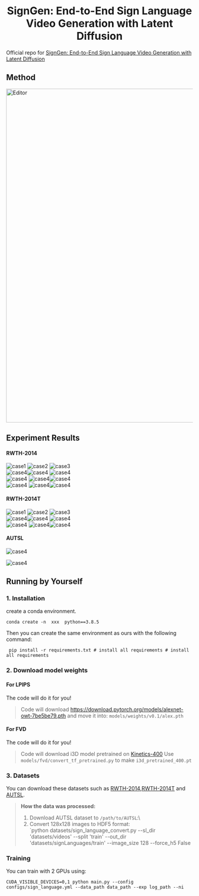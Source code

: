 <h1 align="center"> SignGen: End-to-End Sign Language Video Generation with Latent Diffusion</h1>

Official repo for [SignGen: End-to-End Sign Language Video Generation with Latent Diffusion](https://openreview.net/forum?id=qLuwGkbEAs)



## Method


<img src="pic/framework_10.png" alt="Editor" width="900">





## Experiment Results

#### RWTH-2014

![case1](pic/gif/1.gif "case1") ![case2](pic/gif/2.gif "case2") ![case3](pic/gif/3.gif "case3")  
![case4](pic/gif/4.gif "case4")![case4](pic/gif/5.gif "case4") ![case4](pic/gif/6.gif "case4")  
![case4](pic/gif/10.gif "case4") ![case4](pic/gif/11.gif "case4")![case4](pic/gif/12.gif "case4")   
![case4](pic/gif/19.gif "case4") ![case4](pic/gif/22.gif "case4")![case4](pic/gif/21.gif "case4")   

#### RWTH-2014T

![case1](pic/gif/7.gif "case1") ![case2](pic/gif/8.gif "case2") ![case3](pic/gif/9.gif "case3")  
![case4](pic/gif/13.gif "case4")![case4](pic/gif/14.gif "case4") ![case4](pic/gif/15.gif "case4")  
![case4](pic/gif/16.gif "case4") ![case4](pic/gif/17.gif "case4")![case4](pic/gif/23.gif "case4")  

#### AUTSL
![case4](pic/gif/24.gif "case4")  
  
![case4](pic/gif/25.gif "case4")  

## Running by Yourself

### 1. Installation 

create a conda environment.
```
conda create -n  xxx  python==3.8.5 
```

Then you  can create the same environment as ours with the following command:
```
 pip install -r requirements.txt # install all requirements # install all requirements
```

### 2. Download model weights

#### For LPIPS

The code will do it for you!
> Code will download https://download.pytorch.org/models/alexnet-owt-7be5be79.pth and move it into: `models/weights/v0.1/alex.pth`

#### For FVD

The code will do it for you!

> Code will download i3D model pretrained on [Kinetics-400](https://onedrive.live.com/download?cid=78EEF3EB6AE7DBCB&resid=78EEF3EB6AE7DBCB%21199&authkey=AApKdFHPXzWLNyI)
> Use `models/fvd/convert_tf_pretrained.py` to make `i3d_pretrained_400.pt`

### 3. Datasets

You can download these datasets such  as [RWTH-2014](https://www-i6.informatik.rwth-aachen.de/~koller/RWTH-PHOENIX/),[RWTH-2014T](https://www-i6.informatik.rwth-aachen.de/~koller/RWTH-PHOENIX-2014-T/) and [AUTSL](https://chalearnlap.cvc.uab.cat/dataset/40/data/66/description/).

> **How the data was processed:**
> 1. Download  AUTSL dataset to `/path/to/AUTSL`:\
> 2. Convert 128x128 images to HDF5 format:\
> `python datasets/sign_language_convert.py --sl_dir 'datasets/videos' --split 'train'  --out_dir 'datasets/signLanguages/train' --image_size 128  --force_h5 False

### Training

You can train  with 2 GPUs using:
```
CUDA_VISIBLE_DEVICES=0,1 python main.py --config configs/sign_language.yml --data_path data_path --exp log_path --ni
```
